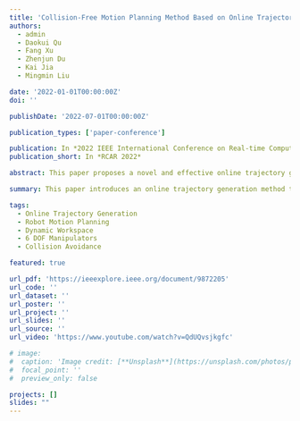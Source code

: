 ```yaml
---
title: 'Collision-Free Motion Planning Method Based on Online Trajectory Generation in High Dimensional Dynamic Workspace  (** Best Paper Finalist ** )'
authors:
  - admin
  - Daokui Qu
  - Fang Xu
  - Zhenjun Du
  - Kai Jia
  - Mingmin Liu

date: '2022-01-01T00:00:00Z'
doi: ''

publishDate: '2022-07-01T00:00:00Z'

publication_types: ['paper-conference']

publication: In *2022 IEEE International Conference on Real-time Computing and Robotics (RCAR)*
publication_short: In *RCAR 2022*

abstract: This paper proposes a novel and effective online trajectory generation method to help 6 DOF non-redundant manipulators avoid dynamic obstacles. The proposed method decouples the robot motion planning in the task space into front-end path search and back-end trajectory optimization modules. The path planning module uses the constraint-based kinodynamic path search approach to generate a safe and feasible initial trajectory. In the following stage, the cubic B-spline-based trajectory optimization method is adopted to minimize the penalty of collision cost, smoothness, and dynamical feasibility. The optimization method of the links collision avoidance based on constraint relaxation is integrated into the online trajectory planning task. The task space trajectory is converted to the joint space based on the robot inverse kinematics. Detailed simulations and real-world experiments are reported to demonstrate the effectiveness of our approach.

summary: This paper introduces an online trajectory generation method to help 6 DOF manipulators avoid dynamic obstacles, incorporating path planning, trajectory optimization, and inverse kinematics to ensure smooth and collision-free motion.

tags:
  - Online Trajectory Generation
  - Robot Motion Planning
  - Dynamic Workspace
  - 6 DOF Manipulators
  - Collision Avoidance

featured: true

url_pdf: 'https://ieeexplore.ieee.org/document/9872205'
url_code: ''
url_dataset: ''
url_poster: ''
url_project: ''
url_slides: ''
url_source: ''
url_video: 'https://www.youtube.com/watch?v=QdUQvsjkgfc'

# image:
#  caption: 'Image credit: [**Unsplash**](https://unsplash.com/photos/pLCdAaMFLTE)'
#  focal_point: ''
#  preview_only: false

projects: []
slides: ""
---
```

